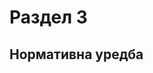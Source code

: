# Раздел 3
## Нормативна уредба

<!-- https://crc.bg/files/URChS/Radioamateur/Class2AktualiziranRazdel3_2022.pdf -->
